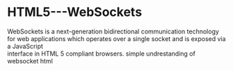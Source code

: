 # HTML5---WebSockets
WebSockets is a next-generation bidirectional communication technology for 
web applications which operates over a single socket and is exposed via a JavaScript  
interface in HTML 5 compliant browsers.
simple undrestanding of websocket html
